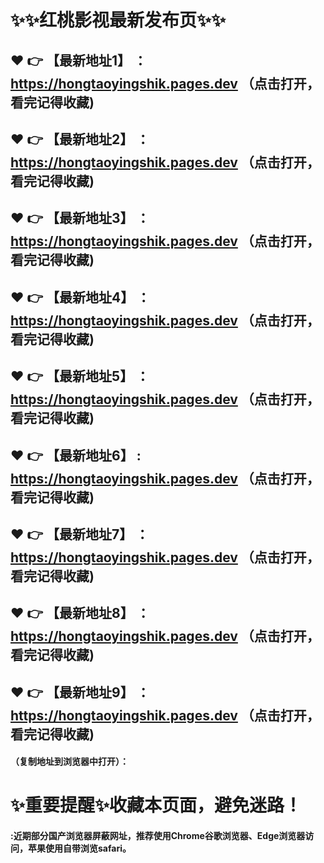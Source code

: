 
# :sparkles::sparkles:红桃影视最新发布页:sparkles::sparkles:

 :heart: :point_right: 【最新地址1】 ：https://hongtaoyingshik.pages.dev  （点击打开，看完记得收藏)
 ------
 :heart: :point_right: 【最新地址2】 ：https://hongtaoyingshik.pages.dev  （点击打开，看完记得收藏)
 ------
 :heart: :point_right: 【最新地址3】 ：https://hongtaoyingshik.pages.dev  （点击打开，看完记得收藏)
 ------
 :heart: :point_right: 【最新地址4】 ：https://hongtaoyingshik.pages.dev （点击打开，看完记得收藏)
 ------
 :heart: :point_right: 【最新地址5】 ：https://hongtaoyingshik.pages.dev （点击打开，看完记得收藏)
 ------
 :heart: :point_right: 【最新地址6】 : https://hongtaoyingshik.pages.dev  （点击打开，看完记得收藏)
 ------
 :heart: :point_right: 【最新地址7】 ：https://hongtaoyingshik.pages.dev （点击打开，看完记得收藏)
 ------
 :heart: :point_right: 【最新地址8】 ：https://hongtaoyingshik.pages.dev （点击打开，看完记得收藏)
 ------
 :heart: :point_right: 【最新地址9】 ：https://hongtaoyingshik.pages.dev （点击打开，看完记得收藏)
  ------

  
#### （复制地址到浏览器中打开）：
# :sparkles:重要提醒:sparkles:收藏本页面，避免迷路！
#### :近期部分国产浏览器屏蔽网址，推荐使用Chrome谷歌浏览器、Edge浏览器访问，苹果使用自带浏览safari。
